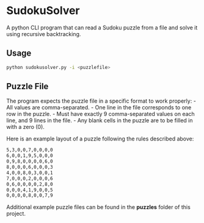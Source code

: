 # SudokuSolver
A python CLI program that can read a Sudoku puzzle from a file and solve it using recursive backtracking.

## Usage
```bash
python sudokusolver.py -i <puzzlefile>
```

## Puzzle File
The program expects the puzzle file in a specific format to work properly:
    - All values are comma-separated.
    - One line in the file corresponds to one row in the puzzle.
    - Must have exactly 9 comma-separated values on each line, and 9 lines in the file.
    - Any blank cells in the puzzle are to be filled in with a zero (0).

Here is an example layout of a puzzle following the rules described above:
```bash
5,3,0,0,7,0,0,0,0
6,0,0,1,9,5,0,0,0
0,9,8,0,0,0,0,6,0
8,0,0,0,6,0,0,0,3
4,0,0,8,0,3,0,0,1
7,0,0,0,2,0,0,0,6
0,6,0,0,0,0,2,8,0
0,0,0,4,1,9,0,0,5
0,0,0,0,8,0,0,7,9
```

Additional example puzzle files can be found in the __puzzles__ folder of this project.